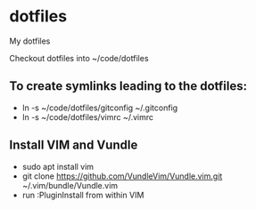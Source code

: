 # dotfiles
My dotfiles

Checkout dotfiles into ~/code/dotfiles

## To create symlinks leading to the dotfiles:
* ln -s ~/code/dotfiles/gitconfig ~/.gitconfig
* ln -s ~/code/dotfiles/vimrc ~/.vimrc

## Install VIM and Vundle
* sudo apt install vim
* git clone https://github.com/VundleVim/Vundle.vim.git ~/.vim/bundle/Vundle.vim
* run :PluginInstall from within VIM
